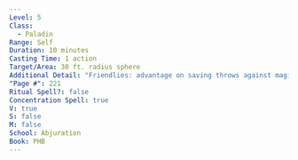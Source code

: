 ```yaml
---
Level: 5
Class:
  - Paladin
Range: Self
Duration: 10 minutes
Casting Time: 1 action
Target/Area: 30 ft. radius sphere
Additional Detail: "Friendlies: advantage on saving throws against magic/effects. No half DAM."
"Page #": 221
Ritual Spell?: false
Concentration Spell: true
V: true
S: false
M: false
School: Abjuration
Book: PHB
---
```

